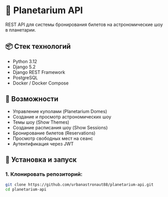# 🌌 Planetarium API

REST API для системы бронирования билетов на астрономические шоу в планетарии.

## 📦 Стек технологий

- Python 3.12
- Django 5.2
- Django REST Framework
- PostgreSQL
- Docker / Docker Compose


## 🚀 Возможности

- Управление куполами (Planetarium Domes)
- Создание и просмотр астрономических шоу
- Темы шоу (Show Themes)
- Создание расписания шоу (Show Sessions)
- Бронирование билетов (Reservations)
- Просмотр свободных мест на сеанс
- Аутентификация через JWT

## 🔧 Установка и запуск

### 1. Клонировать репозиторий:

```bash
git clone https://github.com/urbanastronaut88/planetarium-api.git
cd planetarium-api
